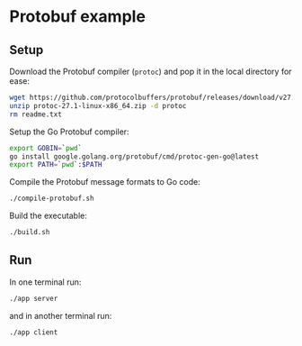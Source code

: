 # Protobuf example

## Setup

Download the Protobuf compiler (`protoc`) and pop it in the local directory for ease:

```bash
wget https://github.com/protocolbuffers/protobuf/releases/download/v27.1/protoc-27.1-linux-x86_64.zip
unzip protoc-27.1-linux-x86_64.zip -d protoc
rm readme.txt
```

Setup the Go Protobuf compiler:

```bash
export GOBIN=`pwd`
go install google.golang.org/protobuf/cmd/protoc-gen-go@latest
export PATH=`pwd`:$PATH
```

Compile the Protobuf message formats to Go code:

```bash
./compile-protobuf.sh
```

Build the executable:

```bash
./build.sh
```

## Run

In one terminal run:

```bash
./app server
```

and in another terminal run:

```bash
./app client

```